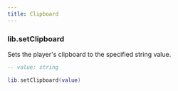 ```yaml
---
title: Clipboard
---
```


### lib.setClipboard

Sets the player's clipboard to the specified string value.

```lua
-- value: string

lib.setClipboard(value)
```
